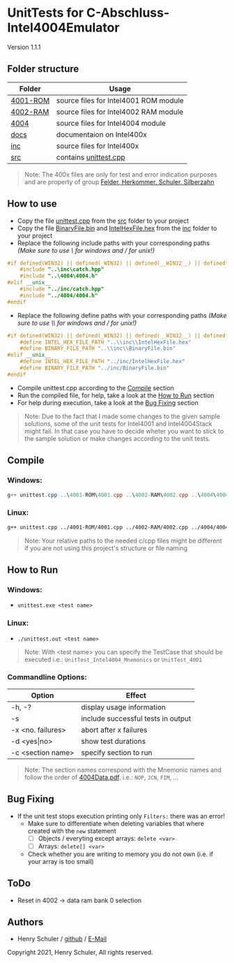 # UnitTests for C-Abschluss-Intel4004Emulator
Version 1.1.1

## Folder structure
Folder | Usage
------ | -----
[4001-ROM](4001-ROM) | source files for Intel4001 ROM module
[4002-RAM](4002-RAM) | source files for Intel4002 RAM module
[4004](4004) | source files for Intel4004 module
[docs](docs) | documentaion on Intel400x
[inc](inc) | source files for Intel400x
[src](src) | contains [unittest.cpp](src/unittest.cpp)

> Note: The 400x files are only for test and error indication purposes and are property of group [Felder, Herkommer, Schuler, Silberzahn](https://github.com/DHBW-FN-TIT20/C-Abschluss-Intel4004Emulator)

## How to use
* Copy the file [unittest.cpp](src/unittest.cpp) from the [src](src) folder to your project
* Copy the file [BinaryFile.bin](inc/BinaryFile.bin) and [IntelHexFile.hex](inc/IntelHexFile.hex) from the [inc](inc) folder to your project
* Replace the following include paths with your corresponding paths *(Make sure to use \\ for windows and / for unix!)*
```C++
#if defined(WIN32) || defined(_WIN32) || defined(__WIN32__) || defined(__NT__)
    #include "..\inc\catch.hpp"
    #include "..\4004\4004.h"
#elif __unix__
    #include "../inc/catch.hpp"
    #include "../4004/4004.h"
#endif
```
* Replace the following define paths with your corresponding paths *(Make sure to use \\\\ for windows and / for unix!)*
```C++
#if defined(WIN32) || defined(_WIN32) || defined(__WIN32__) || defined(__NT__)
    #define INTEL_HEX_FILE_PATH "..\\inc\\IntelHexFile.hex"
    #define BINARY_FILE_PATH "..\\inc\\BinaryFile.bin"
#elif __unix__
    #define INTEL_HEX_FILE_PATH "../inc/IntelHexFile.hex"
    #define BINARY_FILE_PATH "../inc/BinaryFile.bin"
#endif
```
* Compile unittest.cpp according to the [Compile](#Compile) section
* Run the compiled file, for help, take a look at the [How to Run](#How-to-Run) section
* For help during execution, take a look at the [Bug Fixing](#Bug-Fixing) section
> Note: Due to the fact that I made some changes to the given sample solutions, some of the unit tests for Intel4001 and Intel4004Stack might fail. In that case you have to decide wheter you want to stick to the sample solution or make changes according to the unit tests.

## Compile
### Windows:
```powershell
g++ unittest.cpp ..\4001-ROM\4001.cpp ..\4002-RAM\4002.cpp ..\4004\4004.cpp ..\4004\4004_stack.cpp ..\inc\intelhex.c -o unittest.exe
```

### Linux:
```bash
g++ unittest.cpp ../4001-ROM/4001.cpp ../4002-RAM/4002.cpp ../4004/4004.cpp ../4004/4004_stack.cpp ../inc/intelhex.c -o unittest.out
```

> Note: Your relative paths to the needed c/cpp files might be different if you are not using this project's structure or file naming

## How to Run
### Windows:
* `unittest.exe <test name>`

### Linux:
* `./unittest.out <test name>`
> Note: With \<test name\> you can specify the TestCase that should be executed i.e.: `UnitTest_Intel4004_Mnemonics` or `UnitTest_4001`

### Commandline Options:
Option | Effect
------ | ------
-h, -? | display usage information
-s | include successful tests in output
-x \<no. failures\> | abort after x failures
-d \<yes\|no\> | show test durations
-c \<section name\> | specify section to run

> Note: The section names correspond with the Mnemonic names and follow the order of [4004Data.pdf](docs/4004Data.pdf). i.e.: `NOP`, `JCN`, `FIM`, ...

## Bug Fixing
* If the unit test stops execution printing only `Filters:` there was an error!
    * Make sure to differentiate when deleting variables that where created with the `new` statement
        - [ ] Objects / everyting except arrays: `delete <var>`
        - [ ] Arrays: `delete[] <var>`
    * Check whether you are writing to memory you do not own (i.e. if your array is too small)

## ToDo
* Reset in 4002 -> data ram bank 0 selection

## Authors
* Henry Schuler / [github](https://github.com/schuler-henry) / [E-Mail](mailto:schuler.henry-it20@it.dhbw-ravensburg.de?subject=[GitHub]%20C%20Intel4004%20Emulator%20UnitTest)

Copyright 2021, Henry Schuler, All rights reserved.
